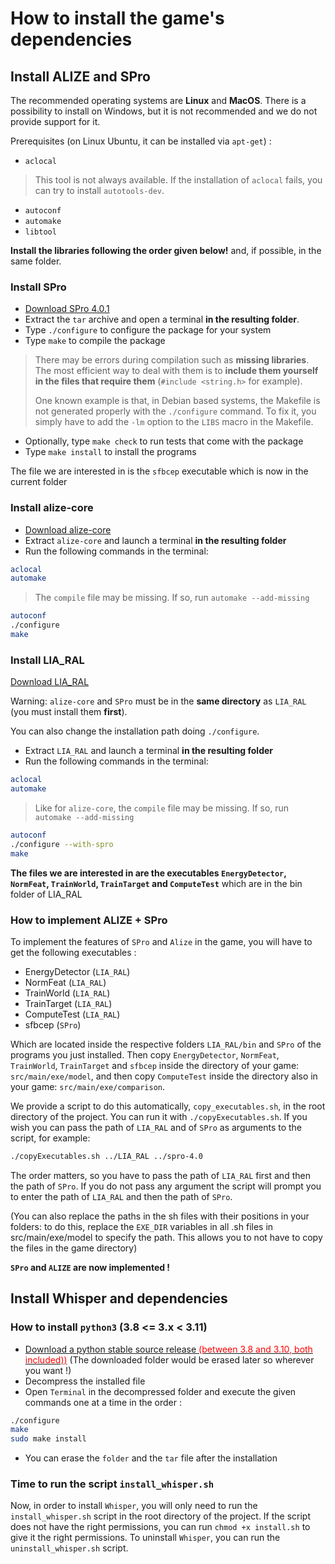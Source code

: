 # How to install the game's dependencies

## Install ALIZE and SPro

The recommended operating systems are **Linux** and **MacOS**. There is a possibility to install on Windows, but it is not recommended and we do not provide support for it.

Prerequisites (on Linux Ubuntu, it can be installed via `apt-get`) :

- `aclocal`

> This tool is not always available. If the installation of `aclocal` fails, you can try to install `autotools-dev`.

- `autoconf`
- `automake`
- `libtool`

**Install the libraries following the order given below!** and, if possible, in the same folder.

### Install SPro

- [Download SPro 4.0.1](http://www.irisa.fr/metiss/guig/spro/spro-4.0.1/spro-4.0.1.tar.gz)
- Extract the `tar` archive and open a terminal **in the resulting folder**.
- Type `./configure` to configure the package for your system
- Type `make` to compile the package

> There may be errors during compilation such as **missing libraries**. The most efficient way to deal with them is to **include them yourself in the files that require them** (`#include <string.h>` for example).
>
> One known example is that, in Debian based systems, the Makefile is not generated properly with the `./configure` command. To fix it, you simply have to add the `-lm` option to the `LIBS` macro in the Makefile.

- Optionally, type `make check` to run tests that come with the package
- Type `make install` to install the programs

The file we are interested in is the `sfbcep` executable which is now in the current folder

### Install alize-core

- [Download alize-core](https://github.com/ALIZE-Speaker-Recognition/alize-core)
- Extract `alize-core` and launch a terminal **in the resulting folder**
- Run the following commands in the terminal:

```bash
aclocal
automake
```

> The `compile` file may be missing. If so, run `automake --add-missing`

```bash
autoconf
./configure
make
```

### Install LIA_RAL

[Download LIA_RAL](https://github.com/ALIZE-Speaker-Recognition/LIA_RAL)

Warning: `alize-core` and `SPro` must be in the **same directory** as `LIA_RAL` (you must install them **first**).

You can also change the installation path doing `./configure`.

- Extract `LIA_RAL` and launch a terminal **in the resulting folder**
- Run the following commands in the terminal:

```bash
aclocal
automake
```

> Like for `alize-core`, the `compile` file may be missing. If so, run `automake --add-missing`

```bash
autoconf
./configure --with-spro
make
```

**The files we are interested in are the executables `EnergyDetector`, `NormFeat`, `TrainWorld`, `TrainTarget` and `ComputeTest`** which are in the bin folder of LIA_RAL

### How to implement ALIZE + SPro

To implement the features of `SPro` and `Alize` in the game, you will have to get the following executables :

- EnergyDetector (`LIA_RAL`)
- NormFeat (`LIA_RAL`)
- TrainWorld (`LIA_RAL`)
- TrainTarget (`LIA_RAL`)
- ComputeTest (`LIA_RAL`)
- sfbcep (`SPro`)

Which are located inside the respective folders `LIA_RAL/bin` and `SPro` of the programs you just installed.
Then copy `EnergyDetector`, `NormFeat`, `TrainWorld`, `TrainTarget` and `sfbcep` inside the directory of your game: `src/main/exe/model`, and then copy `ComputeTest` inside the directory also in your game: `src/main/exe/comparison`.

We provide a script to do this automatically, `copy_executables.sh`, in the root directory of the project. You can run it with `./copyExecutables.sh`. If you wish you can pass the path of `LIA_RAL` and of `SPro` as arguments to the script, for example:

```bash
./copyExecutables.sh ../LIA_RAL ../spro-4.0
```

The order matters, so you have to pass the path of `LIA_RAL` first and then the path of `SPro`. If you do not pass any argument the script will prompt you to enter the path of `LIA_RAL` and then the path of `SPro`.

(You can also replace the paths in the sh files with their positions in your folders: to do this, replace the `EXE_DIR` variables in all .sh files in src/main/exe/model to specify the path. This allows you to not have to copy the files in the game directory)

**`SPro` and `ALIZE` are now implemented !**

## Install Whisper and dependencies

### How to install `python3` (3.8 <= 3.x < 3.11)

- [Download a python stable source release <span style="color:red">(between 3.8 and 3.10, both included))</span>](https://www.python.org/downloads/source/) (The downloaded folder would be erased later so wherever you want !)
- Decompress the installed file
- Open `Terminal` in the decompressed folder and execute the given commands one at a time in the order :
```bash
./configure
make
sudo make install
```
- You can erase the `folder` and the `tar` file after the installation

### Time to run the script `install_whisper.sh`

Now, in order to install `Whisper`, you will only need to run the `install_whisper.sh` script in the root directory of the project.
If the script does not have the right permissions, you can run `chmod +x install.sh` to give it the right permissions.
To uninstall `Whisper`, you can run the `uninstall_whisper.sh` script.
